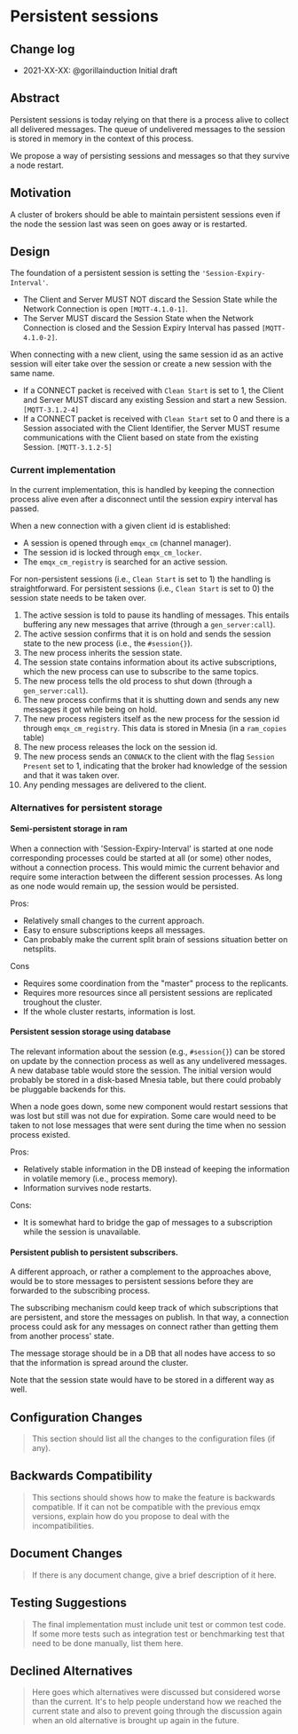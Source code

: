 # Persistent sessions

## Change log

* 2021-XX-XX: @gorillainduction Initial draft

## Abstract

Persistent sessions is today relying on that there is a process alive
to collect all delivered messages. The queue of undelivered messages
to the session is stored in memory in the context of this process.

We propose a way of persisting sessions and messages so that they
survive a node restart.

## Motivation

A cluster of brokers should be able to maintain persistent sessions
even if the node the session last was seen on goes away or is
restarted.

## Design

The foundation of a persistent session is setting the
`'Session-Expiry-Interval'`.

* The Client and Server MUST NOT discard the Session State while the
  Network Connection is open `[MQTT-4.1.0-1]`.
* The Server MUST discard the Session State when the Network
  Connection is closed and the Session Expiry Interval has passed
  `[MQTT-4.1.0-2]`.

When connecting with a new client, using the same session id as an
active session will eiter take over the session or create a new
session with the same name.

* If a CONNECT packet is received with `Clean Start` is set to 1, the
  Client and Server MUST discard any existing Session and start a new
  Session. `[MQTT-3.1.2-4]`
* If a CONNECT packet is received with `Clean Start` set to 0 and
  there is a Session associated with the Client Identifier, the Server
  MUST resume communications with the Client based on state from the
  existing Session. `[MQTT-3.1.2-5]`

### Current implementation

In the current implementation, this is handled by keeping the
connection process alive even after a disconnect until the session
expiry interval has passed.

When a new connection with a given client id is established:
* A session is opened through `emqx_cm` (channel manager).
* The session id is locked through `emqx_cm_locker`.
* The `emqx_cm_registry` is searched for an active session.

For non-persistent sessions (i.e., `Clean Start` is set to 1) the
handling is straightforward. For persistent sessions (i.e., `Clean
Start` is set to 0) the session state needs to be taken over.

1. The active session is told to pause its handling of messages. This
   entails buffering any new messages that arrive (through a
   `gen_server:call`).
1. The active session confirms that it is on hold and sends the
   session state to the new process (i.e., the `#session{}`).
1. The new process inherits the session state.
1. The session state contains information about its active
   subscriptions, which the new process can use to subscribe to the
   same topics.
1. The new process tells the old process to shut down (through a
   `gen_server:call`).
1. The new process confirms that it is shutting down and sends any new
   messages it got while being on hold.
1. The new process registers itself as the new process for the session
   id through `emqx_cm_registry`. This data is stored in Mnesia (in a
   `ram_copies` table)
1. The new process releases the lock on the session id.
1. The new process sends an `CONNACK` to the client with the flag
   `Session Present` set to 1, indicating that the broker had knowledge
   of the session and that it was taken over.
1. Any pending messages are delivered to the client.

### Alternatives for persistent storage

#### Semi-persistent storage in ram

When a connection with 'Session-Expiry-Interval' is started at one
node corresponding processes could be started at all (or some) other
nodes, without a connection process. This would mimic the current
behavior and require some interaction between the different session
processes. As long as one node would remain up, the session would be
persisted.

Pros:
* Relatively small changes to the current approach.
* Easy to ensure subscriptions keeps all messages.
* Can probably make the current split brain of sessions situation
  better on netsplits.

Cons
* Requires some coordination from the "master" process to the replicants.
* Requires more resources since all persistent sessions are replicated
  troughout the cluster.
* If the whole cluster restarts, information is lost.

#### Persistent session storage using database
The relevant information about the session (e.g., `#session{}`) can be
stored on update by the connection process as well as any undelivered
messages. A new database table would store the session. The initial
version would probably be stored in a disk-based Mnesia table, but
there could probably be pluggable backends for this.

When a node goes down, some new component would restart sessions that
was lost but still was not due for expiration. Some care would need to
be taken to not lose messages that were sent during the time when no
session process existed.

Pros:
* Relatively stable information in the DB instead of keeping the
  information in volatile memory (i.e., process memory).
* Information survives node restarts.

Cons:
* It is somewhat hard to bridge the gap of messages to a subscription
  while the session is unavailable.

#### Persistent publish to persistent subscribers.
A different approach, or rather a complement to the approaches above,
would be to store messages to persistent sessions before they are
forwarded to the subscribing process.

The subscribing mechanism could keep track of which subscriptions that
are persistent, and store the messages on publish. In that way, a
connection process could ask for any messages on connect rather than
getting them from another process' state.

The message storage should be in a DB that all nodes have access to so
that the information is spread around the cluster.

Note that the session state would have to be stored in a different way
as well.


## Configuration Changes

> This section should list all the changes to the configuration files (if any).

## Backwards Compatibility

> This sections should shows how to make the feature is backwards compatible.
> If it can not be compatible with the previous emqx versions, explain how do you
> propose to deal with the incompatibilities.

## Document Changes

> If there is any document change, give a brief description of it here.

## Testing Suggestions

> The final implementation must include unit test or common test code. If some
> more tests such as integration test or benchmarking test that need to be done
> manually, list them here.

## Declined Alternatives

> Here goes which alternatives were discussed but considered worse than the current.
> It's to help people understand how we reached the current state and also to
> prevent going through the discussion again when an old alternative is brought
> up again in the future.
